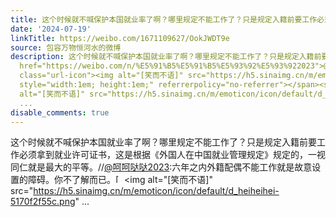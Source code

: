 ```yaml
---
title: 这个时候就不喊保护本国就业率了啊？哪里规定不能工作了？只是规定入籍前要工作必须拿到就业许可证书，这是根据《外国人在中国就业管理规定》规定的，一视同仁就...
date: '2024-07-19'
linkTitle: https://weibo.com/1671109627/OokJWDT9e
source: 包容万物恒河水的微博
description: 这个时候就不喊保护本国就业率了啊？哪里规定不能工作了？只是规定入籍前要工作必须拿到就业许可证书，这是根据《外国人在中国就业管理规定》规定的，一视同仁就是最大的平等。//<a
  href="https://weibo.com/n/%E5%91%B5%E5%91%B5%E5%93%92%E5%93%922023">@呵呵哒哒2023</a>:六年之内外籍配偶不能工作就是故意设置的障碍。你不了解而已。<span
  class="url-icon"><img alt="[笑而不语]" src="https://h5.sinaimg.cn/m/emoticon/icon/default/d_heiheihei-5170f2f55c.png"
  style="width:1em; height:1em;" referrerpolicy="no-referrer"></span><span class="url-icon"><img
  alt="[笑而不语]" src="https://h5.sinaimg.cn/m/emoticon/icon/default/d_heiheihei-5170f2f55c.png"
  ...
disable_comments: true
---
```

这个时候就不喊保护本国就业率了啊？哪里规定不能工作了？只是规定入籍前要工作必须拿到就业许可证书，这是根据《外国人在中国就业管理规定》规定的，一视同仁就是最大的平等。//<a href="https://weibo.com/n/%E5%91%B5%E5%91%B5%E5%93%92%E5%93%922023">@呵呵哒哒2023</a>:六年之内外籍配偶不能工作就是故意设置的障碍。你不了解而已。<span class="url-icon"><img alt="[笑而不语]" src="https://h5.sinaimg.cn/m/emoticon/icon/default/d_heiheihei-5170f2f55c.png" style="width:1em; height:1em;" referrerpolicy="no-referrer"></span><span class="url-icon"><img alt="[笑而不语]" src="https://h5.sinaimg.cn/m/emoticon/icon/default/d_heiheihei-5170f2f55c.png" ...